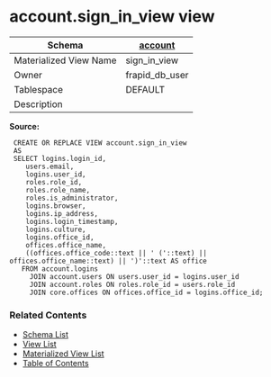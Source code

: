 # account.sign_in_view view

| Schema | [account](../../schemas/account.md) |
| --- | --- |
| Materialized View Name | sign_in_view |
| Owner | frapid_db_user |
| Tablespace | DEFAULT |
| Description |  |

**Source:**

```plpgsql
 CREATE OR REPLACE VIEW account.sign_in_view
 AS
 SELECT logins.login_id,
    users.email,
    logins.user_id,
    roles.role_id,
    roles.role_name,
    roles.is_administrator,
    logins.browser,
    logins.ip_address,
    logins.login_timestamp,
    logins.culture,
    logins.office_id,
    offices.office_name,
    ((offices.office_code::text || ' ('::text) || offices.office_name::text) || ')'::text AS office
   FROM account.logins
     JOIN account.users ON users.user_id = logins.user_id
     JOIN account.roles ON roles.role_id = users.role_id
     JOIN core.offices ON offices.office_id = logins.office_id;
```


### Related Contents
* [Schema List](../../schemas.md)
* [View List](../../views.md)
* [Materialized View List](../../materialized-views.md)
* [Table of Contents](../../README.md)

